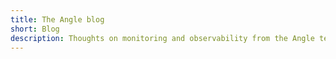 ```yaml
---
title: The Angle blog
short: Blog
description: Thoughts on monitoring and observability from the Angle team
---
```

